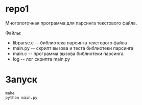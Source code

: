 # repo1
Многопоточная программа для парсинга текстового файла.

Файлы:
* libparse.c -- библиотека парсинга текстового файла
* main.py -- скрипт вызова и теста библиотеки парсинга
* main.c -- программа вызова библиотеки парсинга
* log -- лог скрипта main.py

# Запуск

```
make
python main.py
```